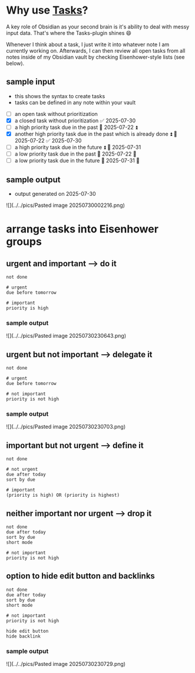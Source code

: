 # Why use [Tasks](https://publish.obsidian.md/tasks/Reference/Task+Formats/About+Task+Formats)?

A key role of Obsidian as your second brain is it's ability to deal with messy input data. 
That's where the Tasks-plugin shines 😄

Whenever I think about a task, I just write it into whatever note I am currently working on. 
Afterwards, I can then review all open tasks from all notes inside of my Obsidian vault by checking Eisenhower-style lists (see below). 

## sample input
- this shows the syntax to create tasks 
- tasks can be defined in any note within your vault

- [ ] an open task without prioritization
- [x] a closed task without prioritization ✅ 2025-07-30
- [ ] a high priority task due in the past 📅 2025-07-22 ⏫ 
- [x] another high priority task due in the past which is already done ⏫ 📅 2025-07-22 ✅ 2025-07-30
- [ ] a high priority task due in the future ⏫ 📅 2025-07-31
- [ ] a low priority task due in the past 📅 2025-07-22 🔽 
- [ ] a low priority task due in the future 📅 2025-07-31 🔽 

## sample output 
- output generated on 2025-07-30

![](../../pics/Pasted image 20250730002216.png)

# arrange tasks into Eisenhower groups
## urgent and important --> do it
```tasks  
not done  

# urgent
due before tomorrow

# important
priority is high 
```

### sample output

![](../../pics/Pasted image 20250730230643.png)

## urgent but not important --> delegate it
```tasks  
not done  

# urgent
due before tomorrow

# not important
priority is not high 
``` 

### sample output

![](../../pics/Pasted image 20250730230703.png)

## important but not urgent --> define it
```tasks  
not done  

# not urgent
due after today
sort by due

# important
(priority is high) OR (priority is highest)
```

## neither important nor urgent --> drop it
```tasks  
not done  
due after today  
sort by due
short mode  

# not important
priority is not high 
```  

## option to hide edit button and backlinks
```tasks  
not done  
due after today  
sort by due
short mode  

# not important
priority is not high 

hide edit button  
hide backlink  
```  


### sample output

![](../../pics/Pasted image 20250730230729.png)
